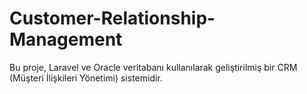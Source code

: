 # Customer-Relationship-Management
Bu proje, Laravel ve Oracle veritabanı kullanılarak geliştirilmiş bir CRM (Müşteri İlişkileri Yönetimi) sistemidir. 
